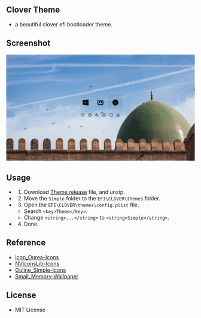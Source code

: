 ## Clover Theme
* a beautiful clover efi bootloader theme.

## Screenshot
![screenshot](https://github.com/iSWORD/clover_theme/raw/master/screenshot.png)

## Usage
* 1. Download [Theme release](https://github.com/iSWORD/clover_theme/releases) file, and unzip.
* 2. Move the `Simple` folder to the `EFI\CLOVER\themes` folder.
* 3. Open the `EFI\CLOVER\themes\config.plist` file.
  *  Search `<key>Theme</key>`.
  *  Change `<string>...</string>` to `<string>Simple</string>`.
* 4. Done.

## Reference
* [Icon_Ourea-Icons](https://www.easyicon.net/language.en/iconsearch/iconset:ourea-icons/)
* [NViconsLib-Icons](https://www.easyicon.net/language.en/iconsearch/iconset:NViconsLib-icons/)
* [Ouline_Simple-Icons](https://www.easyicon.net/language.en/iconsearch/iconset:ouline-Simple-Icons/)
* [Small_Memory-Wallpaper](https://dribbble.com/shots/3713646-Small-Memory)

## License
* MIT License
